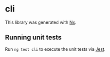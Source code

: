 # cli

This library was generated with [Nx](https://nx.dev).

## Running unit tests

Run `ng test cli` to execute the unit tests via [Jest](https://jestjs.io).
